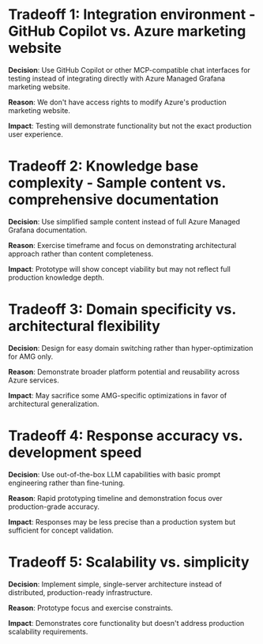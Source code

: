 


# Tradeoff 1: Integration environment - GitHub Copilot vs. Azure marketing website

**Decision**: Use GitHub Copilot or other MCP-compatible chat interfaces for testing instead of integrating directly with Azure Managed Grafana marketing website.

**Reason**: We don't have access rights to modify Azure's production marketing website.

**Impact**: Testing will demonstrate functionality but not the exact production user experience.

# Tradeoff 2: Knowledge base complexity - Sample content vs. comprehensive documentation

**Decision**: Use simplified sample content instead of full Azure Managed Grafana documentation.

**Reason**: Exercise timeframe and focus on demonstrating architectural approach rather than content completeness.

**Impact**: Prototype will show concept viability but may not reflect full production knowledge depth.

# Tradeoff 3: Domain specificity vs. architectural flexibility

**Decision**: Design for easy domain switching rather than hyper-optimization for AMG only.

**Reason**: Demonstrate broader platform potential and reusability across Azure services.

**Impact**: May sacrifice some AMG-specific optimizations in favor of architectural generalization.

# Tradeoff 4: Response accuracy vs. development speed

**Decision**: Use out-of-the-box LLM capabilities with basic prompt engineering rather than fine-tuning.

**Reason**: Rapid prototyping timeline and demonstration focus over production-grade accuracy.

**Impact**: Responses may be less precise than a production system but sufficient for concept validation.

# Tradeoff 5: Scalability vs. simplicity

**Decision**: Implement simple, single-server architecture instead of distributed, production-ready infrastructure.

**Reason**: Prototype focus and exercise constraints.

**Impact**: Demonstrates core functionality but doesn't address production scalability requirements. 
